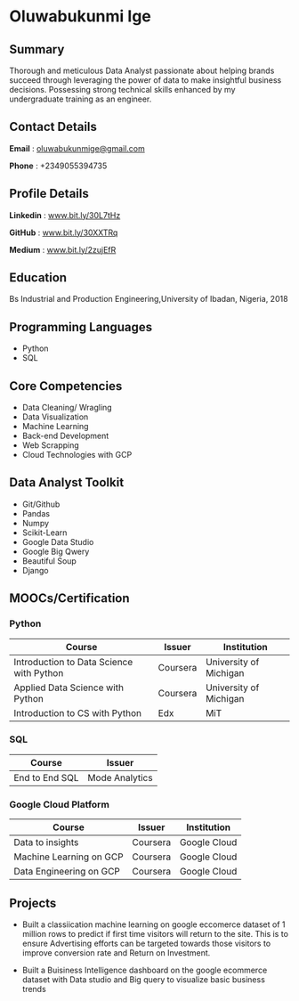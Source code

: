 # Oluwabukunmi Ige

## Summary
Thorough and meticulous Data Analyst passionate about helping brands succeed through leveraging the power of data to make insightful business decisions. Possessing strong technical skills enhanced by my undergraduate training as an engineer.

## Contact Details
**Email** : oluwabukunmige@gmail.com  

**Phone** : +2349055394735

## Profile Details
**Linkedin** : www.bit.ly/30L7tHz

**GitHub** : www.bit.ly/30XXTRq

**Medium** : www.bit.ly/2zujEfR

## Education
Bs Industrial and Production Engineering,University of Ibadan, Nigeria, 2018

## Programming Languages
* Python
* SQL

## Core Competencies
* Data Cleaning/ Wragling
* Data Visualization
* Machine Learning
* Back-end Development
* Web Scrapping
* Cloud Technologies with GCP


## Data Analyst Toolkit
* Git/Github
* Pandas 
* Numpy
* Scikit-Learn
* Google Data Studio
* Google Big Qwery
* Beautiful Soup
* Django

## MOOCs/Certification
### Python
| Course | Issuer | Institution |
| --- | --- | --- |
| Introduction to Data Science with Python | Coursera | University of Michigan |
| Applied Data Science with Python | Coursera | University of Michigan |
| Introduction to CS with Python | Edx | MiT |

### SQL 
| Course | Issuer |
| --- | --- |
| End to End SQL | Mode Analytics |

### Google Cloud Platform
| Course | Issuer | Institution
| --- | --- | --- |
| Data to insights | Coursera | Google Cloud |
| Machine Learning on GCP | Coursera | Google Cloud |
| Data Engineering on GCP | Coursera | Google Cloud |

## Projects 
* Built a classiication machine learning on google eccomerce dataset of 1 million rows to predict if first time visitors will return to the site. This is to ensure Advertising efforts can be targeted towards those visitors to improve conversion rate and Return on Investment.

* Built a Buisiness Intelligence dashboard on the google ecommerce dataset with Data studio and Big query to visualize basic business trends

